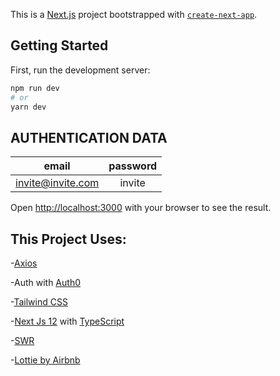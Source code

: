 This is a [Next.js](https://nextjs.org/) project bootstrapped with [`create-next-app`](https://github.com/vercel/next.js/tree/canary/packages/create-next-app).

## Getting Started

First, run the development server:

```bash
npm run dev
# or
yarn dev
```

## AUTHENTICATION DATA

| email             | password |
| ----------------- | :------: |
| invite@invite.com |  invite  |

Open [http://localhost:3000](http://localhost:3000) with your browser to see the result.

## This Project Uses:

-[Axios](https://github.com/axios/axios)

-Auth with [Auth0](https://auth0.com/)

-[Tailwind CSS](https://tailwindcss.com/)

-[Next Js 12](https://nextjs.org/) with [TypeScript](https://nextjs.org/docs/basic-features/typescript)

-[SWR](https://swr.vercel.app/)

-[Lottie by Airbnb](https://github.com/airbnb/lottie-web)
